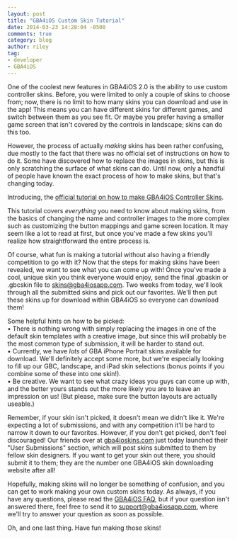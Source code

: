 ```yaml
---
layout: post
title: "GBA4iOS Custom Skin Tutorial"
date: 2014-03-23 14:28:04 -0500
comments: true
category: blog
author: riley
tag:
- developer
- GBA4iOS
---
```


One of the coolest new features in GBA4iOS 2.0 is the ability to use custom controller skins. Before, you were limited to only a couple of skins to choose from; now, there is no limit to how many skins you can download and use in the app! This means you can have different skins for different games, and switch between them as you see fit. Or maybe you prefer having a smaller game screen that isn't covered by the controls in landscape; skins can do this too.

However, the process of actually _making_ skins has been rather confusing, due mostly to the fact that there was no official set of instructions on how to do it. Some have discovered how to replace the images in skins, but this is only scratching the surface of what skins can do. Until now, only a handful of people have known the exact process of how to make skins, but that's changing today.

Introducing, the [official tutorial on how to make GBA4iOS Controller Skins](http://gba4iosapp.com/tutorials/).

<!-- more -->

This tutorial covers _everything_ you need to know about making skins, from the basics of changing the name and controller images to the more complex such as customizing the button mappings and game screen location. It may seem like a lot to read at first, but once you've made a few skins you'll realize how straightforward the entire process is.

Of course, what fun is making a tutorial without also having a friendly competition to go with it? Now that the steps for making skins have been revealed, we want to see what you can come up with! Once you've made a cool, unique skin you think everyone would enjoy, send the final .gbaskin or .gbcskin file to [skins@gba4iosapp.com](mailto:skins@gba4iosapp.com). Two weeks from today, we'll look through all the submitted skins and pick out our favorites. We'll then put these skins up for download within GBA4iOS so everyone can download them!

Some helpful hints on how to be picked:  
• There is nothing wrong with simply replacing the images in one of the default skin templates with a creative image, but since this will probably be the most common type of submission, it will be harder to stand out.  
• Currently, we have _lots_ of GBA iPhone Portrait skins available for download. We'll definitely accept some more, but we're especially looking to fill up our GBC, landscape, and iPad skin selections (bonus points if you combine some of these into one skin!).  
• Be creative. We want to see what crazy ideas you guys can come up with, and the better yours stands out the more likely you are to leave an impression on us! (But please, make sure the button layouts are actually useable.)  

Remember, if your skin isn't picked, it doesn't mean we didn't like it. We're expecting a lot of submissions, and with any competition it'll be hard to narrow it down to our favorites. However, if you don't get picked, don't feel discouraged! Our friends over at [gba4ioskins.com](http://www.gba4ioskins.com) just today launched their "User Submissions" section, which will post skins submitted to them by fellow skin designers. If you want to get your skin out there, you should submit it to them; they are the number one GBA4iOS skin downloading website after all!

Hopefully, making skins will no longer be something of confusion, and you can get to work making your own custom skins today. As always, if you have any questions, please read the [GBA4iOS FAQ](http://gba4iosapp.com/faq), but if your question isn't answered there, feel free to send it to [support@gba4iosapp.com](mailto:support@gba4iosapp.com), where we'll try to answer your question as soon as possible.

Oh, and one last thing. Have fun making those skins!
